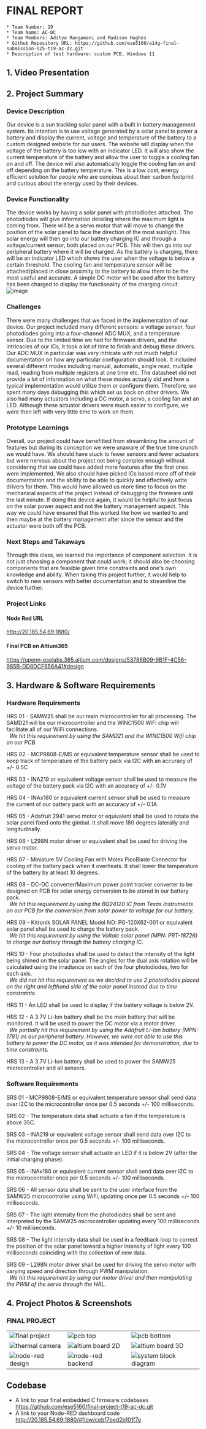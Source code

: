 # FINAL REPORT

    * Team Number: 19
    * Team Name: AC-DC
    * Team Members: Aditya Rangamani and Madison Hughes
    * Github Repository URL: https://github.com/ese5160/a14g-final-submission-s25-t19-ac-dc.git
    * Description of test hardware: custom PCB, Windows 11 

## 1. Video Presentation

## 2. Project Summary
### Device Description
Our device is a sun tracking solar panel with a built in battery management system. Its intention is to use voltage generated by a solar panel to power a battery and display the current, voltage and temperature of the battery to a custom designed website for our users. The website will display when the voltage of the battery is too low with an indicator LED. It will also show the current temperature of the battery and allow the user to toggle a cooling fan on and off. The device will also automatically toggle the cooling fan on and off depending on the battery temperature. This is a low cost, energy efficient solution for people who are concious about their carbon footprint and curious about the energy used by their devices. 

### Device Functionality
The device works by having a solar panel with photodiodes attached. The photodiodes will give information detailing where the maximum light is coming from. There will be a servo motor that will move to change the position of the solar panel to face the direction of the most sunlight. This solar energy will then go into our battery charging IC and through a voltage/current sensor, both placed on our PCB. This will then go into our peripheral battery where it will be charged. As the battery is charging, there will be an indicator LED which shows the user when the voltage is below a certain threshold. The cooling fan and temperature sensor will be attached/placed in close proximity to the battery to allow them to be the most useful and accurate. A simple DC motor will be used after the battery has been charged to display the functionality of the charging circuit.
![image](images/block_diagram.png)

### Challenges
There were many challenges that we faced in the implementation of our device. Our project included many different sensors: a voltage sensor, four photodiodes going into a four-channel ADC MUX, and a temperature sensor. Due to the limited time we had for firmware drivers, and the intricacies of our ICs, it took a lot of time to finish and debug these drivers. Our ADC MUX in particular was very intricate with not much helpful documentation on how any particular configuration should look. It included several different modes including manual, automatic, single read, multiple read, reading from multiple registers at one time etc. The datasheet did not provide a lot of information on what these modes actually did and how a typical implementation would utilize them or configure them. Therefore, we spent many days debugging this which set us back on other drivers. We also had many actuators including a DC motor, a servo, a cooling fan and an LED. Although these actuator drivers were much easier to configure, we were then left with very little time to work on them. 

### Prototype Learnings
Overall, our project could have benefitted from streamlining the amount of features but during its conception we were unaware of the true time crunch we would have. We should have stuck to fewer sensors and fewer actuators but were nervous about the project not being complex enough without considering that we could have added more features after the first ones were implemented. We also should have picked ICs based more off of their documentation and the ability to be able to quickly and effectively write drivers for them. This would have allowed us more time to focus on the mechanical aspects of the project instead of debugging the firmware until the last minute. If doing this device again, it would be helpful to just focus on the solar power aspect and not the battery management aspect. This way we could have ensured that this worked like how we wanted to and then maybe at the battery management after since the sensor and the actuator were both off the PCB. 

### Next Steps and Takaways
Through this class, we learned the importance of component selection. It is not just choosing a component that could work; it should also be choosing components that are feasible given time constraints and one's own knowledge and ability. When taking this project further, it would help to switch to new sensors with better documentation and to streamline the device further.

### Project Links
#### Node Red URL
http://20.185.54.69:1880/

#### Final PCB on Altium365
https://upenn-eselabs.365.altium.com/designs/53786B09-9B1F-4C56-985B-DD8DCF656A41#design

## 3. Hardware & Software Requirements
### Hardware Requirements
HRS 01 - SAMW25 shall be our main microcontroller for all processing. The SAMD21 will be our microcontroller and the WINC1500 WiFi chip will facilitate all of our WiFi connections. 
<br>
&nbsp; *We hit this requirement by using the SAMD21 and the WINC1500 Wifi chip on our PCB.*

HRS 02 - MCP9808-E/MS or equivalent temperature sensor shall be used to keep track of temperature of the battery pack via I2C with an accuracy of +/- 0.5C

HRS 03 - INA219 or equivalent voltage sensor shall be used to measure the voltage of the battery pack via I2C with an accuracy of +/- 0.1V

HRS 04 - INAx180 or equivalent current sensor shall be used to measure the current of our battery pack with an accuracy of +/- 0.1A

HRS 05 - Adafruit 2941 servo motor or equivalent shall be used to rotate the solar panel fixed onto the gimbal. It shall move 180 degrees laterally and longitudinally.

HRS 06 - L298N motor driver or equivalent shall be used for driving the servo motor.

HRS 07 - Miniature 5V Cooling Fan with Molex PicoBlade Connector for cooling of the battery pack when it overheats. It shall lower the temperature of the battery by at least 10 degrees.

HRS 08 - DC-DC converter/Maximum power point tracker converter to be designed on PCB for solar energy conversion to be stored in our battery pack.
<br>
&nbsp; *We hit this requirement by using the BQ24120 IC from Texas Instruments on our PCB for the conversion from solar power to voltage for our battery.*

HRS 09 - Kitronik SOLAR PANEL Model NO: PG-120X62-001 or equivalent solar panel shall be used to charge the battery pack.
<br>
&nbsp; *We hit this requirement by using the Voltaic solar panel (MPN: PRT-18726) to charge our battery through the battery charging IC.*

HRS 10 - Four photodiodes shall be used to detect the intensity of the light being shined on the solar panel. The angles for the dual axis rotation will be calculated using the irradiance on each of the four photodiodes, two for each axis.
<br>
&nbsp; *We did not hit this requirement as we decided to use 2 photodiodes placed on the right and lefthand side of the solar panel instead due to time constraints.*

HRS 11 - An LED shall be used to display if the battery voltage is below 2V.

HRS 12 - A 3.7V Li-Ion battery shall be the main battery that will be monitored. It will be used to power the DC motor via a motor driver.
<br>
&nbsp; *We partially hit this requirement by using the Adafruit Li-Ion battery (MPN: 1781) as our peripheral battery. However, we were not able to use this battery to power the DC motor, as it was intended for demonstration, due to time constraints.*

HRS 13 - A 3.7V Li-Ion battery shall be used to power the SAMW25 microcontroller and all sensors.

### Software Requirements
SRS 01 - MCP9808-E/MS or equivalent temperature sensor shall send data over I2C to the microcontroller once per 0.5 seconds +/- 100 milliseconds.

SRS 02 - The temperature data shall actuate a fan if the temperature is above 35C.

SRS 03 - INA219 or equivalent voltage sensor shall send data over I2C to the microcontroller once per 0.5 seconds +/- 100 milliseconds.

SRS 04 - The voltage sensor shall actuate an LED if it is below 2V (after the initial charging phase).

SRS 05 - INAx180 or equivalent current sensor shall send data over I2C to the microcontroller once per 0.5 seconds +/- 100 milliseconds.

SRS 06 - All sensor data shall be sent to the user interface from the SAMW25 microcontroller using WiFi, updating once per 0.5 seconds +/- 100 milliseconds.

SRS 07 - The light intensity from the photodiodes shall be sent and interpreted by the SAMW25 microcontroller updating every 100 milliseconds +/- 10 milliseconds.

SRS 08 - The light intensity data shall be used in a feedback loop to correct the position of the solar panel toward a higher intensity of light every 100 milliseconds coinciding with the collection of new data.

SRS 09 - L298N motor driver shall be used for driving the servo motor with varying speed and direction through PWM manipulation.
<br>
&nbsp; *We hit this requirement by using our motor driver and then manipulating the PWM of the servo through the HAL.*

## 4. Project Photos & Screenshots
### FINAL PROJECT

||||
|-|-|-|
| ![final project]() | ![pcb top](images/IMG_0260.JPG) | ![pcb bottom](images/IMG_0263.JPG) |
| ![thermal camera](images/thermal_image_1.jpeg) | ![altium board 2D](images/twod_rendering.png) | ![altium board 3D](images/threed_rendering.png) |
| ![node-red design](images/node_red_frontend.png) | ![node-red backend](images/node_red_backend.png) | ![system block diagram](images/block_diagram.png)  |

## Codebase

- A link to your final embedded C firmware codebases
  https://github.com/ese5160/final-project-t19-ac-dc.git
- A link to your Node-RED dashboard code
  http://20.185.54.69:1880/#flow/cebf7bed2b101f7e

